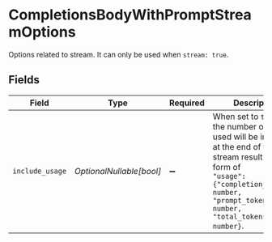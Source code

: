 # CompletionsBodyWithPromptStreamOptions

Options related to stream.
It can only be used when `stream: true`.



## Fields

| Field                                                                                                                                                                                                     | Type                                                                                                                                                                                                      | Required                                                                                                                                                                                                  | Description                                                                                                                                                                                               |
| --------------------------------------------------------------------------------------------------------------------------------------------------------------------------------------------------------- | --------------------------------------------------------------------------------------------------------------------------------------------------------------------------------------------------------- | --------------------------------------------------------------------------------------------------------------------------------------------------------------------------------------------------------- | --------------------------------------------------------------------------------------------------------------------------------------------------------------------------------------------------------- |
| `include_usage`                                                                                                                                                                                           | *OptionalNullable[bool]*                                                                                                                                                                                  | :heavy_minus_sign:                                                                                                                                                                                        | When set to `true`,<br/>the number of tokens used will be included at the end of the stream result in the form of<br/>`"usage": {"completion_tokens": number, "prompt_tokens": number, "total_tokens": number}`.<br/> |
